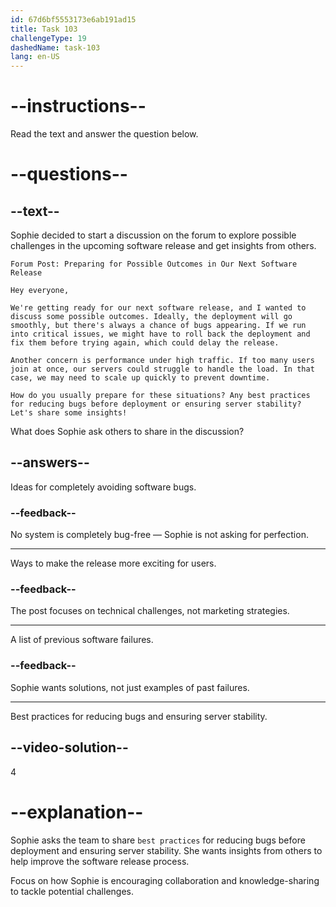 ```yaml
---
id: 67d6bf5553173e6ab191ad15
title: Task 103
challengeType: 19
dashedName: task-103
lang: en-US
---
```


<!-- READING -->

# --instructions--

Read the text and answer the question below.

# --questions--

## --text--

Sophie decided to start a discussion on the forum to explore possible challenges in the upcoming software release and get insights from others.

`Forum Post: Preparing for Possible Outcomes in Our Next Software Release`

`Hey everyone,`

`We're getting ready for our next software release, and I wanted to discuss some possible outcomes. Ideally, the deployment will go smoothly, but there's always a chance of bugs appearing. If we run into critical issues, we might have to roll back the deployment and fix them before trying again, which could delay the release.`

`Another concern is performance under high traffic. If too many users join at once, our servers could struggle to handle the load. In that case, we may need to scale up quickly to prevent downtime.`

`How do you usually prepare for these situations? Any best practices for reducing bugs before deployment or ensuring server stability? Let's share some insights!`

What does Sophie ask others to share in the discussion?

## --answers--

Ideas for completely avoiding software bugs.

### --feedback--

No system is completely bug-free — Sophie is not asking for perfection.

---

Ways to make the release more exciting for users.

### --feedback--

The post focuses on technical challenges, not marketing strategies.

---

A list of previous software failures.

### --feedback--

Sophie wants solutions, not just examples of past failures.

---

Best practices for reducing bugs and ensuring server stability.

## --video-solution--

4

# --explanation--

Sophie asks the team to share `best practices` for reducing bugs before deployment and ensuring server stability. She wants insights from others to help improve the software release process.

Focus on how Sophie is encouraging collaboration and knowledge-sharing to tackle potential challenges.
